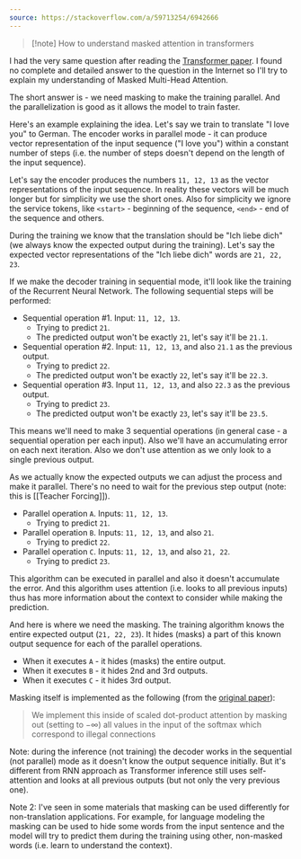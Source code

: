```yaml
---
source: https://stackoverflow.com/a/59713254/6942666
---
```


> [!note] How to understand masked attention in transformers
> 

I had the very same question after reading the [Transformer paper][1]. I found no complete and detailed answer to the question in the Internet so I'll try to explain my understanding of Masked Multi-Head Attention.

The short answer is - we need masking to make the training parallel. And the parallelization is good as it allows the model to train faster.

Here's an example explaining the idea. Let's say we train to translate "I love you" to German. The encoder works in parallel mode - it can produce vector representation of the input sequence ("I love you") within a constant number of steps (i.e. the number of steps doesn't depend on the length of the input sequence).

Let's say the encoder produces the numbers `11, 12, 13` as the vector representations of the input sequence. In reality these vectors will be much longer but for simplicity we use the short ones. Also for simplicity we ignore the service tokens, like `<start>` - beginning of the sequence, `<end>` - end of the sequence and others.

During the training we know that the translation should be "Ich liebe dich" (we always know the expected output during the training). Let's say the expected vector representations of the "Ich liebe dich" words are `21, 22, 23`.

If we make the decoder training in sequential mode, it'll look like the training of the Recurrent Neural Network. The following sequential steps will be performed:

 - Sequential operation #1. Input: `11, 12, 13`.
   - Trying to predict `21`.
   - The predicted output won't be exactly `21`, let's say it'll be `21.1`.
 - Sequential operation #2. Input: `11, 12, 13`, and also `21.1` as the previous output.
   - Trying to predict `22`.
   - The predicted output won't be exactly `22`, let's say it'll be `22.3`.
 - Sequential operation #3. Input `11, 12, 13`, and also `22.3` as the previous output.
   - Trying to predict `23`.
   - The predicted output won't be exactly `23`, let's say it'll be `23.5`.

This means we'll need to make 3 sequential operations (in general case - a sequential operation per each input). Also we'll have an accumulating error on each next iteration. Also we don't use attention as we only look to a single previous output.

As we actually know the expected outputs we can adjust the process and make it parallel. There's no need to wait for the previous step output (note: this is [[Teacher Forcing]]).

 - Parallel operation `A`. Inputs: `11, 12, 13`.
   - Trying to predict `21`.
 - Parallel operation `B`. Inputs: `11, 12, 13`, and also `21`.
   - Trying to predict `22`.
 - Parallel operation `C`. Inputs: `11, 12, 13`, and also `21, 22`.
   - Trying to predict `23`.

This algorithm can be executed in parallel and also it doesn't accumulate the error. And this algorithm uses attention (i.e. looks to all previous inputs) thus has more information about the context to consider while making the prediction.

And here is where we need the masking. The training algorithm knows the entire expected output (`21, 22, 23`). It hides (masks) a part of this known output sequence for each of the parallel operations.

 - When it executes `A` - it hides (masks) the entire output.
 - When it executes `B` - it hides 2nd and 3rd outputs.
 - When it executes `C` - it hides 3rd output.

Masking itself is implemented as the following (from the [original paper][1]): 

> We implement this inside of scaled dot-product attention by masking
> out (setting to −∞) all values in the input of the softmax which
> correspond to illegal connections

Note: during the inference (not training) the decoder works in the sequential (not parallel) mode as it doesn't know the output sequence initially. But it's different from RNN approach as Transformer inference still uses self-attention and looks at all previous outputs (but not only the very previous one).

Note 2: I've seen in some materials that masking can be used differently for non-translation applications. For example, for language modeling the masking can be used to hide some words from the input sentence and the model will try to predict them during the training using other, non-masked words (i.e. learn to understand the context).


  [1]: https://arxiv.org/abs/1706.03762